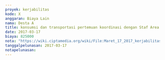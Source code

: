 ```yaml
---
proyek: kerjabilitas
kode: X
anggaran: Biaya Lain
nama: Desta A
title: konsumsi dan transportasi pertemuan koordinasi dengan Staf Area Jakarta a.n Anda Pradyta
date: 2017-03-17
biaya: 825000
nota: "https://wiki.ciptamedia.org/wiki/File:Maret_17_2017_kerjabilitas_X_konsumsi_transportasi_Orientasi_Staf_Penjangkauan_Mitra_Jakarta_Anda.jpg"
tanggalpelunasan: 2017-03-17
notapelunasan:
---
```

